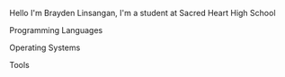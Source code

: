 Hello I'm Brayden Linsangan, 
I'm a student at Sacred Heart High School

Programming Languages

Operating Systems

Tools

